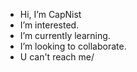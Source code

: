 - Hi, I’m CapNist
- I’m interested.
- I’m currently learning.
- I’m looking to collaborate.
- U can't reach me/

<!---
CapNist/CapNist is a ✨ special ✨ repository because its `README.md` (this file) appears on your GitHub profile.
You can click the Preview link to take a look at your changes.
--->
